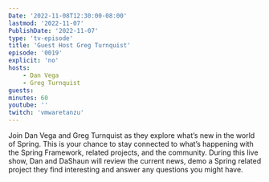 ```yaml
---
Date: '2022-11-08T12:30:00-08:00'
lastmod: '2022-11-07'
PublishDate: '2022-11-07'
type: 'tv-episode'
title: 'Guest Host Greg Turnquist'
episode: '0019'
explicit: 'no'
hosts:
    - Dan Vega
    - Greg Turnquist
guests:
minutes: 60
youtube: ''
twitch: 'vmwaretanzu'
---
```


Join Dan Vega and Greg Turnquist as they explore what’s new in the world of Spring. This is your chance to stay connected to what’s happening with the Spring Framework, related projects, and the community. During this live show, Dan and DaShaun will review the current news, demo a Spring related project they find interesting and answer any questions you might have.
